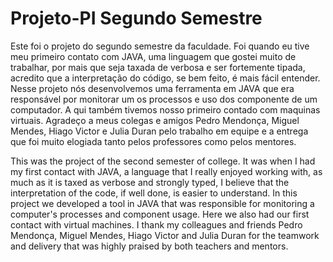 # Projeto-PI Segundo Semestre
Este foi o projeto do segundo semestre da faculdade. Foi quando eu tive meu primeiro contato com JAVA, uma linguagem que gostei muito de trabalhar, por mais que seja taxada de verbosa e ser fortemente tipada, acredito que a interpretação do código, se bem feito, é mais fácil entender. Nesse projeto nós desenvolvemos uma ferramenta em JAVA que era responsável por monitorar um os processos e uso dos componente de um computador. A qui também tivemos nosso primeiro contado com maquinas virtuais. Agradeço a meus colegas e amigos Pedro Mendonça, Miguel Mendes, Hiago Victor e Julia Duran pelo trabalho em equipe e a entrega que foi muito elogiada tanto pelos professores como pelos mentores. 


This was the project of the second semester of college. It was when I had my first contact with JAVA, a language that I really enjoyed working with, as much as it is taxed as verbose and strongly typed, I believe that the interpretation of the code, if well done, is easier to understand. In this project we developed a tool in JAVA that was responsible for monitoring a computer's processes and component usage. Here we also had our first contact with virtual machines. I thank my colleagues and friends Pedro Mendonça, Miguel Mendes, Hiago Victor and Julia Duran for the teamwork and delivery that was highly praised by both teachers and mentors. 
